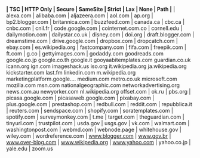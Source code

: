 
**| TSC | HTTP Only | Secure | SameSite | Strict | Lax | None | Path |**
| alexa.com
| alibaba.com
| aljazeera.com
| aol.com
| ap.org
| bp2.blogger.com
| britannica.com
| buzzfeed.com
| canada.ca
| cbc.ca
| cnbc.com
| cnil.fr
| code.google.com
| cointernet.com.co
| cornell.edu
| dailymotion.com
| dailystar.co.uk
| disney.com
| doi.org
| draft.blogger.com
| dreamstime.com
| drive.google.com
| dropbox.com
| dropcatch.com
| ebay.com
| es.wikipedia.org
| fastcompany.com
| fifa.com
| freepik.com
| ft.com
| g.co
| gettyimages.com
| godaddy.com
goodreads.com
google.co.jp
google.co.th
google.it
gooyaabitemplates.com
guardian.co.uk
icann.org
ign.com
imageshack.us
iso.org
it.wikipedia.org
ja.wikipedia.org
kickstarter.com
last.fm
linkedin.com
m.wikipedia.org
marketingplatform.google....
medium.com
metro.co.uk
microsoft.com
mozilla.com
msn.com
nationalgeographic.com
networkadvertising.org
news.com.au
newyorker.com
nl.wikipedia.org
offset.com
| ok.ru
| pbs.org
| picasa.google.com
| picasaweb.google.com
| pixabay.com
| plus.google.com
| prestashop.com
| redbull.com
| reddit.com
| repubblica.it
| reuters.com
| sendspace.com
| shopify.com
| soratemplates.com
| spotify.com
| surveymonkey.com
| t.me
| target.com
| theguardian.com
| tinyurl.com
| trustpilot.com
| usda.gov
| usgs.gov
| vk.com
| walmart.com
| washingtonpost.com
| webmd.com
| webnode.page
| whitehouse.gov
| wiley.com
| wordreference.com
| www.blogger.com
| www.gov.br
| www.over-blog.com
| www.wikipedia.org
| www.yahoo.com
| yahoo.co.jp
| yale.edu
| zoom.us



























